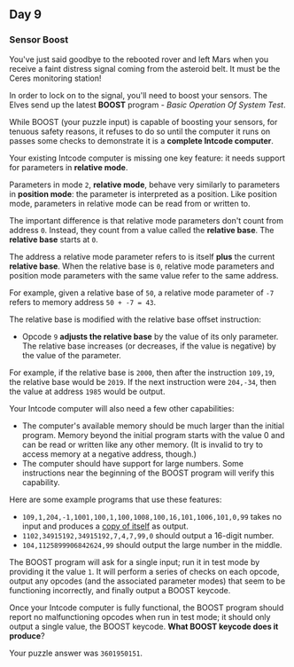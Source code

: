 ## Day 9

### Sensor Boost

You've just said goodbye to the rebooted rover and left Mars when you receive a faint distress 
signal coming from the asteroid belt. It must be the Ceres monitoring station!

In order to lock on to the signal, you'll need to boost your sensors. The Elves send up the latest 
**BOOST** program - _Basic Operation Of System Test_.

While BOOST (your puzzle input) is capable of boosting your sensors, for tenuous safety reasons, 
it refuses to do so until the computer it runs on passes some checks to demonstrate it is a 
**complete Intcode computer**.

Your existing Intcode computer is missing one key feature: it needs support for parameters in 
**relative mode**.

Parameters in mode `2`, **relative mode**, behave very similarly to parameters in **position 
mode**: the parameter is interpreted as a position. Like position mode, parameters in relative 
mode can be read from or written to.

The important difference is that relative mode parameters don't count from address `0`. Instead, 
they count from a value called the **relative base**. The **relative base** starts at `0`.

The address a relative mode parameter refers to is itself **plus** the current **relative base**. 
When the relative base is `0`, relative mode parameters and position mode parameters with the 
same value refer to the same address.

For example, given a relative base of `50`, a relative mode parameter of `-7` refers to memory 
address `50 + -7 = 43`.

The relative base is modified with the relative base offset instruction:

- Opcode `9` **adjusts the relative base** by the value of its only parameter. The relative base increases (or decreases, if the value is negative) by the value of the parameter.

For example, if the relative base is `2000`, then after the instruction `109,19`, the relative base 
would be `2019`. If the next instruction were `204,-34`, then the value at address `1985` would 
be output.

Your Intcode computer will also need a few other capabilities:

- The computer's available memory should be much larger than the initial program. Memory beyond the initial program starts with the value 0 and can be read or written like any other memory. (It is invalid to try to access memory at a negative address, though.)
- The computer should have support for large numbers. Some instructions near the beginning of the BOOST program will verify this capability.

Here are some example programs that use these features:

- `109,1,204,-1,1001,100,1,100,1008,100,16,101,1006,101,0,99` takes no input and produces a [copy of itself](https://en.wikipedia.org/wiki/Quine_(computing)) as output.
- `1102,34915192,34915192,7,4,7,99,0` should output a 16-digit number.
- `104,1125899906842624,99` should output the large number in the middle.

The BOOST program will ask for a single input; run it in test mode by providing it the value `1`. 
It will perform a series of checks on each opcode, output any opcodes (and the associated 
parameter modes) that seem to be functioning incorrectly, and finally output a BOOST keycode.

Once your Intcode computer is fully functional, the BOOST program should report no 
malfunctioning opcodes when run in test mode; it should only output a single value, the 
BOOST keycode. **What BOOST keycode does it produce**?

Your puzzle answer was `3601950151`.
